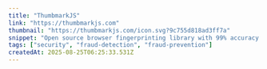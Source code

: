 ```yaml
---
title: "ThumbmarkJS"
link: "https://thumbmarkjs.com"
thumbnail: "https://thumbmarkjs.com/icon.svg?9c755d818ad3ff7a"
snippet: "Open source browser fingerprinting library with 99% accuracy. Get visitor IDs, detect bots, prevent fraud. Free version available, Pro starts at 15€/month."
tags: ["security", "fraud-detection", "fraud-prevention"]
createdAt: 2025-08-25T06:25:33.531Z
---
```

